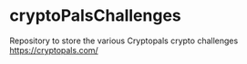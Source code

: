 # cryptoPalsChallenges
Repository to store the various Cryptopals crypto challenges https://cryptopals.com/
